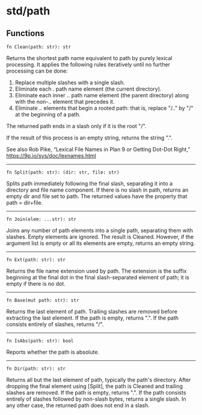 # std/path

## Functions

```jule
fn Clean(path: str): str
```
Returns the shortest path name equivalent to path by purely lexical processing. It applies the following rules iteratively until no further processing can be done:

  1. Replace multiple slashes with a single slash.
  2. Eliminate each . path name element (the current directory).
  3. Eliminate each inner .. path name element (the parent directory)
     along with the non-.. element that precedes it.
  4. Eliminate .. elements that begin a rooted path:
     that is, replace "/.." by "/" at the beginning of a path.

The returned path ends in a slash only if it is the root "/".

If the result of this process is an empty string, returns the string ".".

See also Rob Pike, “Lexical File Names in Plan 9 or Getting Dot-Dot Right,” https://9p.io/sys/doc/lexnames.html

---

```jule
fn Split(path: str): (dir: str, file: str)
```
Splits path immediately following the final slash, separating it into a directory and file name component. If there is no slash in path, returns an empty dir and file set to path. The returned values have the property that path = dir+file.

---

```jule
fn Join(elem: ...str): str
```
Joins any number of path elements into a single path, separating them with slashes. Empty elements are ignored. The result is Cleaned. However, if the argument list is empty or all its elements are empty, returns an empty string.

---

```jule
fn Ext(path: str): str
```
Returns the file name extension used by path. The extension is the suffix beginning at the final dot in the final slash-separated element of path; it is empty if there is no dot.

---

```jule
fn Base(mut path: str): str
```
Returns the last element of path. Trailing slashes are removed before extracting the last element. If the path is empty, returns ".". If the path consists entirely of slashes, returns "/".

---

```jule
fn IsAbs(path: str): bool
```
Reports whether the path is absolute.

---

```jule
fn Dir(path: str): str
```
Returns all but the last element of path, typically the path's directory. After dropping the final element using \[Split\], the path is Cleaned and trailing slashes are removed. If the path is empty, returns ".". If the path consists entirely of slashes followed by non-slash bytes, returns a single slash. In any other case, the returned path does not end in a slash.